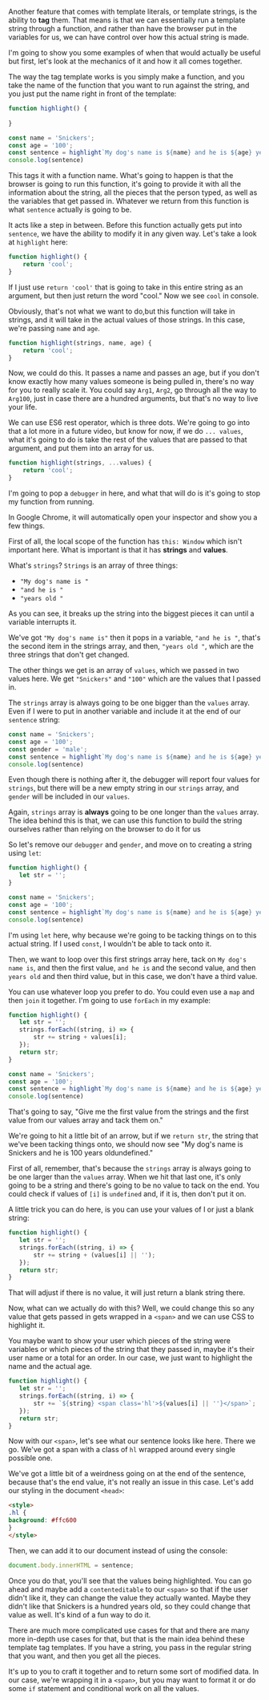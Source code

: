 Another feature that comes with template literals, or template strings, is the ability to **tag** them. That means is that we can essentially run a template string through a function, and rather than have the browser put in the variables for us, we can have control over how this actual string is made.

I'm going to show you some examples of when that would actually be useful but first, let's look at the mechanics of it and how it all comes together.

The way the tag template works is you simply make a function, and you take the name of the function that you want to run against the string, and you just put the name right in front of the template:

```js
function highlight() {
    
}

const name = 'Snickers';
const age = '100';
const sentence = highlight`My dog's name is ${name} and he is ${age} years old`;
console.log(sentence)
```

This tags it with a function name. What's going to happen is that the browser is going to run this function, it's going to provide it with all the information about the string, all the pieces that the person typed, as well as the variables that get passed in. Whatever we return from this function is what `sentence` actually is going to be.

It acts like a step in between. Before this function actually gets put into `sentence`, we have the ability to modify it in any given way. Let's take a look at `highlight` here:

```js
function highlight() {
    return 'cool';
}
```


If I just use `return 'cool'` that is going to take in this entire string as an argument, but then just return the word "cool." Now we see `cool` in console.

Obviously, that's not what we want to do,but this function will take in strings, and it will take in the actual values of those strings. In this case, we're passing `name` and `age`.

```js
function highlight(strings, name, age) {
    return 'cool';
}
```

Now, we could do this. It passes a name and passes an age, but if you don't know exactly how many values someone is being pulled in, there's no way for you to really scale it. You could say `Arg1`, `Arg2`, go through all the way to `Arg100`, just in case there are a hundred arguments, but that's no way to live your life.

We can use ES6 rest operator, which is three dots. We're going to go into that a lot more in a future video, but know for now, if we do `... values`, what it's going to do is take the rest of the values that are passed to that argument, and put them into an array for us.

```js
function highlight(strings, ...values) {
    return 'cool';
}
```

I'm going to pop a `debugger` in here, and what that will do is it's going to stop my function from running. 

In Google Chrome, it will automatically open your inspector and show you a few things.

First of all, the local scope of the function has `this: Window` which isn't important here. What is important is that it has  **strings** and **values**.

What's `strings`? `Strings` is an array of three things:

- `"My dog's name is "`
- `"and he is "` 
- `"years old "` 

As you can see, it breaks up the string into the biggest pieces it can until a variable interrupts it. 


We've got `"My dog's name is"` then it pops in a variable, `"and he is "`, that's the second item in the strings array, and then, `"years old "`, which are the three strings that don't get changed. 

The other things we get is an array of `values`, which we passed in two values here. We get `"Snickers"` and `"100"` which are the values that I passed in.

The `strings` array  is always going to be one bigger than the `values` array. Even if I were to put in another variable and include it at the end of our `sentence` string:

```js
const name = 'Snickers';
const age = '100';
const gender = 'male';
const sentence = highlight`My dog's name is ${name} and he is ${age} years old ${gender}`;
console.log(sentence)
```

Even though there is nothing after it, the debugger will report four values for `strings`, but there will be a new empty string in our `strings` array, and `gender` will be included in our `values`.

Again, `strings` array is **always** going to be one longer than the `values` array. The idea behind this is that, we can use this function to build the string ourselves rather than relying on the browser to do it for us

So let's remove our `debugger` and `gender`, and move on to creating a string using `let`: 

```js
function highlight() {
   let str = ''; 
}

const name = 'Snickers';
const age = '100';
const sentence = highlight`My dog's name is ${name} and he is ${age} years old`;
console.log(sentence)
```


I'm using `let` here, why because we're going to be tacking things on to this actual string. If I used `const`, I wouldn't be able to tack onto it.

Then, we want to loop over this first strings array here, tack on `My dog's name is`, and then the first value, `and he is` and the second value, and then `years old` and then third value, but in this case, we don't have a third value.

You can use whatever loop you prefer to do. You could even use a `map` and then `join` it together. I'm going to use `forEach` in my example:

```js
function highlight() {
   let str = '';
   strings.forEach((string, i) => {
       str += string + values[i];
   });
   return str;
}

const name = 'Snickers';
const age = '100';
const sentence = highlight`My dog's name is ${name} and he is ${age} years old`;
console.log(sentence)
```

That's going to say, "Give me the first value from the strings and the first value from our values array and tack them on."
 
We're going to hit a little bit of an arrow, but if we `return str`, the string that we've been tacking things onto, we should now see "My dog's name is Snickers and he is 100 years oldundefined."

First of all, remember, that's because the `strings` array is always going to be one larger than the `values` array. When we hit that last one, it's only going to be a string and there's going to be no value to tack on the end. You could check if values of `[i]` is `undefined` and, if it is, then don't put it on.

A little trick you can do here, is you can use your values of I or just a blank string:

```js
function highlight() {
   let str = '';
   strings.forEach((string, i) => {
       str += string + (values[i] || '');
   });
   return str;
}
```

That will adjust if there is no value, it will just return a blank string there.

Now, what can we actually do with this? Well, we could change this so any value that gets passed in gets wrapped in a `<span>` and we can use CSS to highlight it. 

You maybe want to show your user which pieces of the string were variables or which pieces of the string that they passed in, maybe it's their user name or a total for an order. In our case, we just want to highlight the name and the actual age.

```js
function highlight() {
   let str = '';
   strings.forEach((string, i) => {
       str += `${string} <span class='hl'>${values[i] || ''}</span>`;
   });
   return str;
}
```

Now with our `<span>`, let's see what our sentence looks like here. There we go. We've got a span with a class of `hl` wrapped around every single possible one.

We've got a little bit of a weirdness going on at the end of the sentence, because that's the end value, it's not really an issue in this case. Let's add our styling in the document `<head>`:

```html
<style>
.hl {
background: #ffc600
}
</style>
```

Then, we can add it to our document instead of using the console:

```js
document.body.innerHTML = sentence;
```
Once you do that, you'll see that the values being highlighted. You can go ahead and maybe add a `contenteditable` to our `<span>` so that if the user didn't like it, they can change the value they actually wanted. Maybe they didn't like that Snickers is a hundred years old, so they could change that value as well. It's kind of a fun way to do it.

There are much more complicated use cases for that and there are many more in-depth use cases for that, but that is the main idea behind these template tag templates. If you have a string, you pass in the regular string that you want, and then you get all the pieces. 

It's up to you to craft it together and to return some sort of modified data. In our case, we're wrapping it in a `<span>`, but you may want to format it or do some `if` statement and conditional work on all the values.